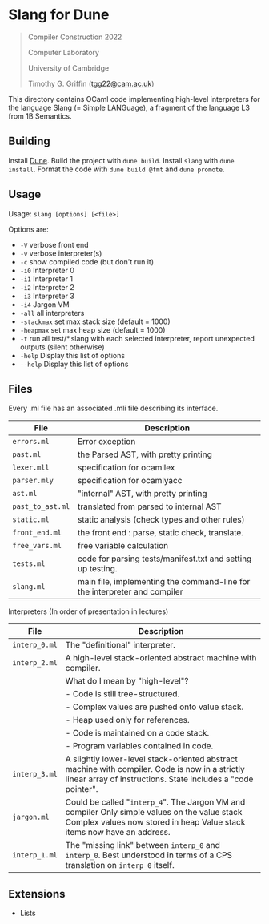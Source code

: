 # Slang for Dune

> Compiler Construction 2022
>
> Computer Laboratory
>
> University of Cambridge
>
> Timothy G. Griffin (tgg22@cam.ac.uk)

This directory contains OCaml code implementing high-level interpreters for the language Slang (= Simple LANGuage), a fragment of the language L3 from 1B Semantics.

## Building

Install [Dune](https://dune-build). Build the project with `dune build`. Install `slang` with `dune install`. Format the code with `dune build @fmt` and `dune promote`.

## Usage

Usage: `slang [options] [<file>]`

Options are:

- `-V` verbose front end
- `-v` verbose interpreter(s)
- `-c` show compiled code (but don't run it)
- `-i0` Interpreter 0
- `-i1` Interpreter 1
- `-i2` Interpreter 2
- `-i3` Interpreter 3
- `-i4` Jargon VM
- `-all` all interpreters
- `-stackmax` set max stack size (default = 1000)
- `-heapmax` set max heap size (default = 1000)
- `-t` run all test/*.slang with each selected interpreter, report unexpected outputs (silent otherwise)
- `-help` Display this list of options
- `--help` Display this list of options

## Files

Every .ml file has an associated .mli file describing its interface.

| File             | Description                                                               |
| ---------------- | ------------------------------------------------------------------------- |
| `errors.ml`      | Error exception                                                           |
| `past.ml`        | the Parsed AST, with pretty printing                                      |
| `lexer.mll`      | specification for ocamllex                                                |
| `parser.mly`     | specification for ocamlyacc                                               |
| `ast.ml`         | "internal" AST, with pretty printing                                      |
| `past_to_ast.ml` | translated from parsed to internal AST                                    |
| `static.ml`      | static analysis (check types and other rules)                             |
| `front_end.ml`   | the front end : parse, static check, translate.                           |
| `free_vars.ml`   | free variable calculation                                                 |
| `tests.ml`       | code for parsing tests/manifest.txt and setting up testing.               |
| `slang.ml`       | main file, implementing the command-line for the interpreter and compiler |

Interpreters (In order of presentation in lectures)


| File          | Description                                                                                                                                                             |
| ------------- | ----------------------------------------------------------------------------------------------------------------------------------------------------------------------- |
| `interp_0.ml` | The "definitional" interpreter.                                                                                                                                         |
| `interp_2.ml` | A high-level stack-oriented abstract machine with compiler.                                                                                                             |
|               | What do I mean by "high-level"?                                                                                                                                         |
|               | - Code is still tree-structured.                                                                                                                                        |
|               | - Complex values are pushed onto value stack.                                                                                                                           |
|               | - Heap used only for references.                                                                                                                                        |
|               | - Code is maintained on a code stack.                                                                                                                                   |
|               | - Program variables contained in code.                                                                                                                                  |
| `interp_3.ml` | A slightly lower-level stack-oriented abstract machine with compiler. Code is now in a strictly linear array of instructions. State includes a "code pointer".          |
| `jargon.ml`   | Could be called "`interp_4`". The Jargon VM and compiler Only simple values on the value stack Complex values now stored in heap Value stack items now have an address. |
| `interp_1.ml` | The "missing link" between `interp_0` and `interp_0`.  Best understood in terms of a CPS translation on `interp_0` itself.                                              |

## Extensions

- Lists